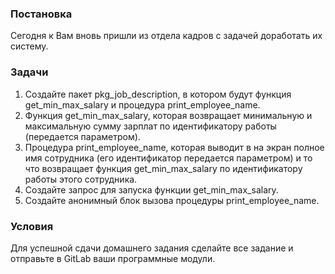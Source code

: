 ###  Постановка
Сегодня к Вам вновь пришли из отдела кадров с задачей доработать их систему. 

### Задачи
1. Создайте пакет pkg_job_description, в котором будут функция get_min_max_salary и процедура print_employee_name.
2. Функция get_min_max_salary, которая возвращает минимальную и максимальную сумму зарплат по идентификатору работы (передается параметром).
3. Процедура print_employee_name, которая выводит в на экран полное имя сотрудника (его идентификатор передается параметром) и то что возвращает функция get_min_max_salary по идентификатору работы этого сотрудника.
4. Создайте запрос для запуска функции get_min_max_salary.
5. Создайте анонимный блок вызова процедуры print_employee_name.

### Условия
Для успешной сдачи домашнего задания сделайте все задание и отправьте в GitLab ваши программные модули.
